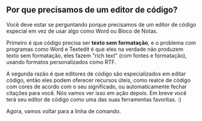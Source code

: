 ## Por que precisamos de um editor de código?

Você deve estar se perguntando porque precisamos de um editor de código especial em vez de usar algo como Word ou Bloco de Notas.

Primeiro é que código precisa ser **texto sem formatação**, e o problema com programas como Word e Textedit é que eles na verdade não produzem texto sem formatação, eles fazem "rich text" (com fontes e formatação), usando formatos personalizados como RTF.

A segunda razão é que editores de código são especializados em editar código, então eles podem oferecer recursos úteis, como realce de código com cores de acordo com o seu significado, ou automaticamente fechar citações para você.
Nós vamos ver isso em ação depois. Em breve você terá seu editor de código como uma das suas ferramentas favoritas. :)

Agora, vamos voltar para a linha de comando.
